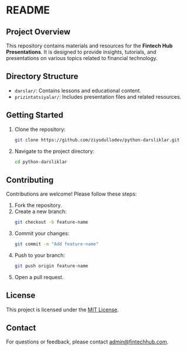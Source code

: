 # README

## Project Overview
This repository contains materials and resources for the **Fintech Hub Presentations**. It is designed to provide insights, tutorials, and presentations on various topics related to financial technology.

## Directory Structure
- `darslar/`: Contains lessons and educational content.
- `prizintatsiyalar/`: Includes presentation files and related resources.

## Getting Started
1. Clone the repository:
    ```bash
    git clone https://github.com/ziyodullodev/python-darsliklar.git
    ```
2. Navigate to the project directory:
    ```bash
    cd python-darsliklar
    ```

## Contributing
Contributions are welcome! Please follow these steps:
1. Fork the repository.
2. Create a new branch:
    ```bash
    git checkout -b feature-name
    ```
3. Commit your changes:
    ```bash
    git commit -m "Add feature-name"
    ```
4. Push to your branch:
    ```bash
    git push origin feature-name
    ```
5. Open a pull request.

## License
This project is licensed under the [MIT License](LICENSE).

## Contact
For questions or feedback, please contact [admin@fintechhub.com](mailto:admin@fintechhub.com).

<!-- Security scan triggered at 2025-09-02 14:20:34 -->

<!-- Security scan triggered at 2025-09-09 05:55:14 -->